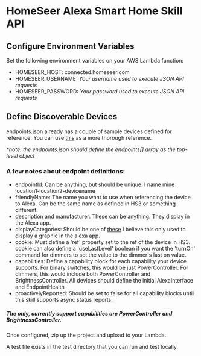 HomeSeer Alexa Smart Home Skill API
==============================================

Configure Environment Variables
-------------------------------

Set the following environment variables on your AWS Lambda function:

* HOMESEER_HOST: connected.homeseer.com
* HOMESEER_USERNAME: _Your username used to execute JSON API requests_
* HOMESEER_PASSWORD: _Your password used to execute JSON API requests_

Define Discoverable Devices
---------------------------

endpoints.json already has a couple of sample devices defined for reference. You can use 
[this](https://developer.amazon.com/docs/device-apis/alexa-discovery.html#discoverresponse)
as a more thorough reference.

_*note: the endpoints.json should define the endpoints[] array as the top-level object_

### A few notes about endpoint definitions: 

* endpointId: Can be anything, but should be unique. I name mine location1-location2-devicename
* friendlyName: The name you want to use when referencing the device to Alexa. Can be the same
name as defined in HS3 or something different.
* description and manufacturer: These can be anything. They display in the Alexa app.
* displayCategories: Should be one of [these](https://developer.amazon.com/docs/device-apis/alexa-discovery.html#display-categories) 
I believe this only used to display a graphic in the alexa app.
* cookie: Must define a 'ref' property set to the ref of the device in HS3. cookie can also define
a 'useLastLevel' boolean if you want the 'turnOn' command for dimmers to set the value to the
dimmer's last on value.
* capabilities: Define a capability block for each capability your device supports. For binary
switches, this would be just PowerController. For dimmers, this would include both PowerController
and BrightnessController. All devices should define the initial AlexaInterface and EndpointHealth
* proactivelyReported: Should be set to false for all capability blocks until this skill supports
async status reports.

##### The only, currently support capabilities are PowerController and BrightnessController. 

Once configured, zip up the project and upload to your Lambda.

A test file exists in the test directory that you can run and test locally.
